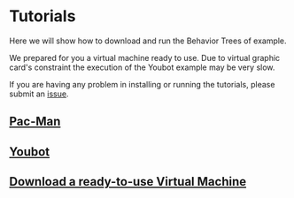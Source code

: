 # Tutorials
Here we will show how to download and run the Behavior Trees of example.

We prepared for you a virtual machine ready to use. Due to virtual graphic card's constraint the execution of the Youbot example may be very slow.

If you are having any problem in installing or running the tutorials, please submit an [issue](https://github.com/BTIRAI/btirai.github.io/issues).

## [Pac-Man](pacman)
## [Youbot](youbot)</a></h2>
## [Download a ready-to-use Virtual Machine](virtual)</a></h2>





